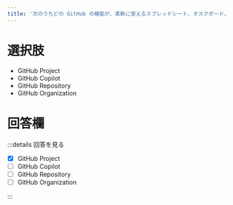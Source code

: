 ```yaml
---
title: '次のうちどの GitHub の機能が、柔軟に使えるスプレッドシート、タスクボード、ロードマップとしての役割を果たし、GitHub の Issue や Pull Request と連携して作業の計画や追跡を効果的に行えるものですか？'
---
```


# 選択肢

- GitHub Project
- GitHub Copilot
- GitHub Repository
- GitHub Organization

# 回答欄

:::details 回答を見る

- [x] GitHub Project
- [ ] GitHub Copilot
- [ ] GitHub Repository
- [ ] GitHub Organization

:::
